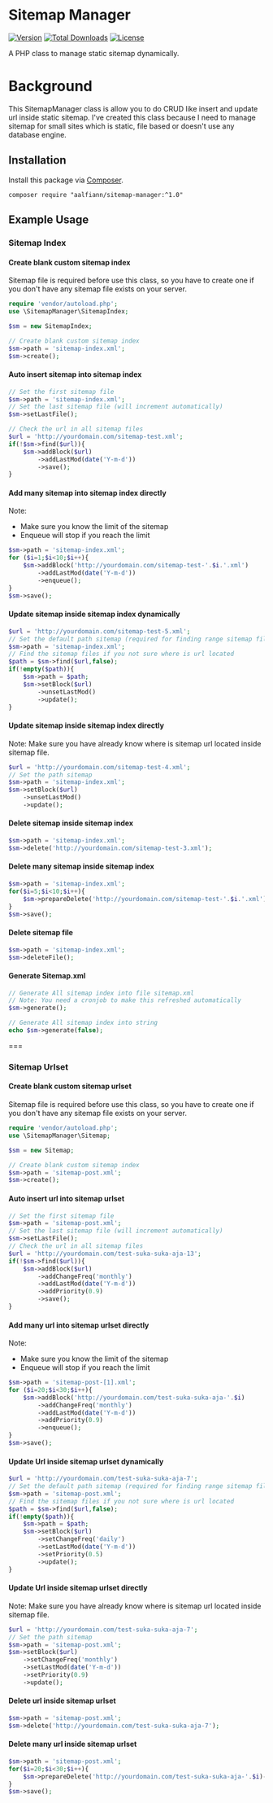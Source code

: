 # Sitemap Manager

[![Version](https://img.shields.io/badge/dev-1.0.0-red.svg)](https://github.com/aalfiann/sitemap-manager)
[![Total Downloads](https://poser.pugx.org/aalfiann/sitemap-manager/downloads)](https://packagist.org/packages/aalfiann/sitemap-manager)
[![License](https://poser.pugx.org/aalfiann/sitemap-manager/license)](https://github.com/aalfiann/sitemap-manager/blob/HEAD/LICENSE.md)

A PHP class to manage static sitemap dynamically.

# Background
This SitemapManager class is allow you to do CRUD like insert and update url inside static sitemap. I've created this class because I need to manage sitemap for small sites which is static, file based or doesn't use any database engine. 

## Installation

Install this package via [Composer](https://getcomposer.org/).
```
composer require "aalfiann/sitemap-manager:^1.0"
```


## Example Usage

### Sitemap Index

#### Create blank custom sitemap index
Sitemap file is required before use this class, so you have to create one if you don't have any sitemap file exists on your server.
```php
require 'vendor/autoload.php';
use \SitemapManager\SitemapIndex;

$sm = new SitemapIndex;

// Create blank custom sitemap index
$sm->path = 'sitemap-index.xml';
$sm->create();
```

#### Auto insert sitemap into sitemap index

```php
// Set the first sitemap file
$sm->path = 'sitemap-index.xml';
// Set the last sitemap file (will increment automatically)
$sm->setLastFile();

// Check the url in all sitemap files
$url = 'http://yourdomain.com/sitemap-test.xml';
if(!$sm->find($url)){
    $sm->addBlock($url)
        ->addLastMod(date('Y-m-d'))
        ->save();
}
```

#### Add many sitemap into sitemap index directly
Note:  
 - Make sure you know the limit of the sitemap
 - Enqueue will stop if you reach the limit
```php
$sm->path = 'sitemap-index.xml';
for ($i=1;$i<10;$i++){
    $sm->addBlock('http://yourdomain.com/sitemap-test-'.$i.'.xml')
        ->addLastMod(date('Y-m-d'))
        ->enqueue();
}
$sm->save();
```

#### Update sitemap inside sitemap index dynamically
```php
$url = 'http://yourdomain.com/sitemap-test-5.xml';
// Set the default path sitemap (required for finding range sitemap files)
$sm->path = 'sitemap-index.xml';
// Find the sitemap files if you not sure where is url located
$path = $sm->find($url,false);
if(!empty($path)){
    $sm->path = $path;
    $sm->setBlock($url)
        ->unsetLastMod()
        ->update();
}
```

#### Update sitemap inside sitemap index directly
Note: Make sure you have already know where is sitemap url located inside sitemap file.
```php
$url = 'http://yourdomain.com/sitemap-test-4.xml';
// Set the path sitemap
$sm->path = 'sitemap-index.xml';
$sm->setBlock($url)
    ->unsetLastMod()
    ->update();
```

#### Delete sitemap inside sitemap index
```php
$sm->path = 'sitemap-index.xml';
$sm->delete('http://yourdomain.com/sitemap-test-3.xml');
```

#### Delete many sitemap inside sitemap index
```php
$sm->path = 'sitemap-index.xml';
for($i=5;$i<10;$i++){
    $sm->prepareDelete('http://yourdomain.com/sitemap-test-'.$i.'.xml')->enqueue();
}
$sm->save();
```

#### Delete sitemap file
```php
$sm->path = 'sitemap-index.xml';
$sm->deleteFile();
```

#### Generate Sitemap.xml
```php
// Generate All sitemap index into file sitemap.xml
// Note: You need a cronjob to make this refreshed automatically
$sm->generate();

// Generate All sitemap index into string
echo $sm->generate(false);
```

===

### Sitemap Urlset

#### Create blank custom sitemap urlset
Sitemap file is required before use this class, so you have to create one if you don't have any sitemap file exists on your server.
```php
require 'vendor/autoload.php';
use \SitemapManager\Sitemap;

$sm = new Sitemap;

// Create blank custom sitemap index
$sm->path = 'sitemap-post.xml';
$sm->create();
```

#### Auto insert url into sitemap urlset
```php
// Set the first sitemap file
$sm->path = 'sitemap-post.xml';
// Set the last sitemap file (will increment automatically)
$sm->setLastFile();
// Check the url in all sitemap files
$url = 'http://yourdomain.com/test-suka-suka-aja-13';
if(!$sm->find($url)){
    $sm->addBlock($url)
        ->addChangeFreq('monthly')
        ->addLastMod(date('Y-m-d'))
        ->addPriority(0.9)
        ->save();
}
```

#### Add many url into sitemap urlset directly
Note:  
 - Make sure you know the limit of the sitemap
 - Enqueue will stop if you reach the limit
```php
$sm->path = 'sitemap-post-[1].xml';
for ($i=20;$i<30;$i++){
    $sm->addBlock('http://yourdomain.com/test-suka-suka-aja-'.$i)
        ->addChangeFreq('monthly')
        ->addLastMod(date('Y-m-d'))
        ->addPriority(0.9)
        ->enqueue();
}
$sm->save();
```

#### Update Url inside sitemap urlset dynamically
```php
$url = 'http://yourdomain.com/test-suka-suka-aja-7';
// Set the default path sitemap (required for finding range sitemap files)
$sm->path = 'sitemap-post.xml';
// Find the sitemap files if you not sure where is url located
$path = $sm->find($url,false);
if(!empty($path)){
    $sm->path = $path;
    $sm->setBlock($url)
        ->setChangeFreq('daily')
        ->setLastMod(date('Y-m-d'))
        ->setPriority(0.5)
        ->update();
}
```

#### Update Url inside sitemap urlset directly
Note: Make sure you have already know where is sitemap url located inside sitemap file.
```php
$url = 'http://yourdomain.com/test-suka-suka-aja-7';
// Set the path sitemap
$sm->path = 'sitemap-post.xml';
$sm->setBlock($url)
    ->setChangeFreq('monthly')
    ->setLastMod(date('Y-m-d'))
    ->setPriority(0.9)
    ->update();
```

#### Delete url inside sitemap urlset
```php
$sm->path = 'sitemap-post.xml';
$sm->delete('http://yourdomain.com/test-suka-suka-aja-7');
```

#### Delete many url inside sitemap urlset
```php
$sm->path = 'sitemap-post.xml';
for($i=20;$i<30;$i++){
    $sm->prepareDelete('http://yourdomain.com/test-suka-suka-aja-'.$i)->enqueue();
}
$sm->save();
```